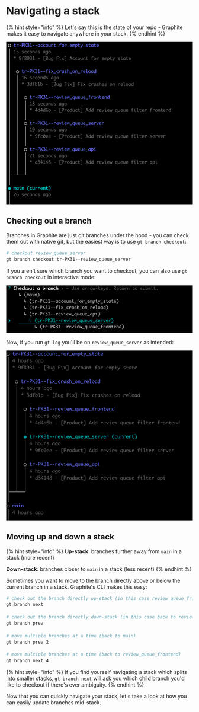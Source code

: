 # Navigating a stack

{% hint style="info" %}
Let's say this is the state of your repo - Graphite makes it easy to navigate anywhere in your stack.
{% endhint %}

![Note the 3-stack of review\_queue\_api, review\_queue\_server, and review\_queue\_frontend](<../../.gitbook/assets/Screen Shot 2021-10-14 at 11.53.30 AM.png>)

## Checking out a branch

Branches in Graphite are just git branches under the hood - you can check them out with native git, but the easiest way is to use `gt branch checkout`:

```bash
# checkout review_queue_server
gt branch checkout tr-PK31--review_queue_server
```

If you aren't sure which branch you want to checkout, you can also use `gt branch checkout` in interactive mode:

![gt branch checkout (interactive mode)](<../../.gitbook/assets/Screen Shot 2021-10-14 at 4.05.51 PM.png>)

Now, if you run `gt log` you'll be on `review_queue_server` as intended:

![](<../../.gitbook/assets/Screen Shot 2021-10-14 at 4.06.09 PM.png>)

## Moving up and down a stack

{% hint style="info" %}
**Up-stack**: branches further away from `main` in a stack (more recent)

**Down-stack**: branches closer to `main` in a stack (less recent)
{% endhint %}

Sometimes you want to move to the branch directly above or below the current branch in a stack.  Graphite's CLI makes this easy:

```bash
# check out the branch directly up-stack (in this case review_queue_frontend)
gt branch next

# check out the branch directly down-stack (in this case back to review_queue_server)
gt branch prev

# move multiple branches at a time (back to main)
gt branch prev 2

# move multiple branches at a time (back to review_queue_frontend)
gt branch next 4
```

{% hint style="info" %}
If you find yourself navigating a stack which splits into smaller stacks, `gt branch next` will ask you which child branch you'd like to checkout if there's ever ambiguity.
{% endhint %}

Now that you can quickly navigate your stack, let's take a look at how you can easily update branches mid-stack.
